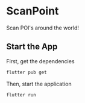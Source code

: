 # ScanPoint

Scan POI's around the world!

## Start the App
First, get the dependencies
```bash
flutter pub get
```
Then, start the application
```bash
flutter run
```
